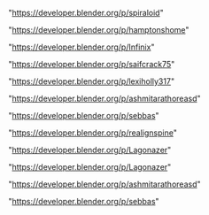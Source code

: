 "https://developer.blender.org/p/spiraloid"

"https://developer.blender.org/p/hamptonshome"

"https://developer.blender.org/p/Infinix"

"https://developer.blender.org/p/saifcrack75"

"https://developer.blender.org/p/lexiholly317"

"https://developer.blender.org/p/ashmitarathoreasd"

"https://developer.blender.org/p/sebbas"

"https://developer.blender.org/p/realignspine"

"https://developer.blender.org/p/Lagonazer"

 
"https://developer.blender.org/p/Lagonazer"


"https://developer.blender.org/p/ashmitarathoreasd"


"https://developer.blender.org/p/sebbas"


 
